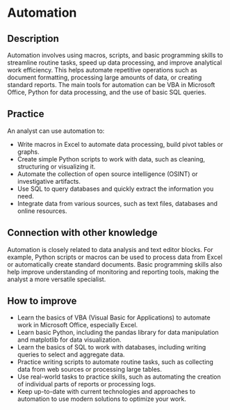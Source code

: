 # Automation

## Description
Automation involves using macros, scripts, and basic programming skills to streamline routine tasks, speed up data processing, and improve analytical work efficiency. This helps automate repetitive operations such as document formatting, processing large amounts of data, or creating standard reports. The main tools for automation can be VBA in Microsoft Office, Python for data processing, and the use of basic SQL queries.

## Practice
An analyst can use automation to:
- Write macros in Excel to automate data processing, build pivot tables or graphs.
- Create simple Python scripts to work with data, such as cleaning, structuring or visualizing it.
- Automate the collection of open source intelligence (OSINT) or investigative artifacts.
- Use SQL to query databases and quickly extract the information you need.
- Integrate data from various sources, such as text files, databases and online resources.

## Connection with other knowledge
Automation is closely related to data analysis and text editor blocks. For example, Python scripts or macros can be used to process data from Excel or automatically create standard documents. Basic programming skills also help improve understanding of monitoring and reporting tools, making the analyst a more versatile specialist.

## How to improve
- Learn the basics of VBA (Visual Basic for Applications) to automate work in Microsoft Office, especially Excel.
- Learn basic Python, including the pandas library for data manipulation and matplotlib for data visualization.
- Learn the basics of SQL to work with databases, including writing queries to select and aggregate data.
- Practice writing scripts to automate routine tasks, such as collecting data from web sources or processing large tables.
- Use real-world tasks to practice skills, such as automating the creation of individual parts of reports or processing logs.
- Keep up-to-date with current technologies and approaches to automation to use modern solutions to optimize your work.
